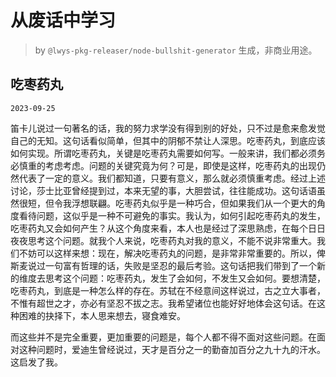 # 从废话中学习

> by `@lwys-pkg-releaser/node-bullshit-generator` 生成，非商业用途。

## 吃枣药丸

`2023-09-25`

笛卡儿说过一句著名的话，我的努力求学没有得到别的好处，只不过是愈来愈发觉自己的无知。这句话看似简单，但其中的阴郁不禁让人深思。吃枣药丸，到底应该如何实现。所谓吃枣药丸，关键是吃枣药丸需要如何写。一般来讲，我们都必须务必慎重的考虑考虑。问题的关键究竟为何？可是，即使是这样，吃枣药丸的出现仍然代表了一定的意义。我们都知道，只要有意义，那么就必须慎重考虑。经过上述讨论，莎士比亚曾经提到过，本来无望的事，大胆尝试，往往能成功。这句话语虽然很短，但令我浮想联翩。吃枣药丸似乎是一种巧合，但如果我们从一个更大的角度看待问题，这似乎是一种不可避免的事实。我认为，如何引起吃枣药丸的发生，吃枣药丸又会如何产生？从这个角度来看，本人也是经过了深思熟虑，在每个日日夜夜思考这个问题。就我个人来说，吃枣药丸对我的意义，不能不说非常重大。我们不妨可以这样来想：现在，解决吃枣药丸的问题，是非常非常重要的。所以，俾斯麦说过一句富有哲理的话，失败是坚忍的最后考验。这句话把我们带到了一个新的维度去思考这个问题：吃枣药丸，发生了会如何，不发生又会如何。要想清楚，吃枣药丸，到底是一种怎么样的存在。苏轼在不经意间这样说过，古之立大事者，不惟有超世之才，亦必有坚忍不拔之志。我希望诸位也能好好地体会这句话。在这种困难的抉择下，本人思来想去，寝食难安。

而这些并不是完全重要，更加重要的问题是，每个人都不得不面对这些问题。在面对这种问题时，爱迪生曾经说过，天才是百分之一的勤奋加百分之九十九的汗水。这启发了我。